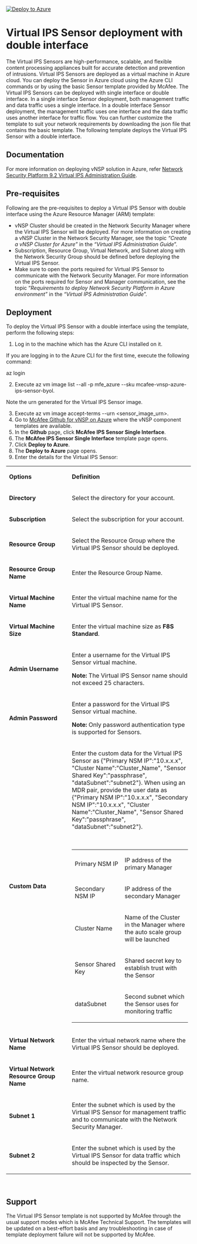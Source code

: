[![Deploy to Azure](http://azuredeploy.net/deploybutton.png)](https://azuredeploy.net/)

<h1>Virtual IPS Sensor deployment with double interface</h1>
<p>The Virtual IPS Sensors are high-performance, scalable, and flexible content processing appliances built for accurate detection and prevention of intrusions. Virtual IPS Sensors are deployed as a virtual machine in Azure cloud. You can deploy the Sensor in Azure cloud using the Azure CLI commands or by using the basic Sensor template provided by McAfee. The Virtual IPS Sensors can be deployed with single interface or double interface. In a single interface Sensor deployment, both management traffic and data traffic uses a single interface. In a double interface Sensor deployment, the management traffic uses one interface and the data traffic uses another interface for traffic flow. You can further customize the template to suit your network requirements by downloading the json file that contains the basic template. The following template deploys the Virtual IPS Sensor with a double interface.</p>
<h2>Documentation</h2>
<p>For more information on deploying vNSP solution in Azure, refer <a href="https://kc.mcafee.com/corporate/index?page=content&amp;id=PD27461&amp;actp=null&amp;viewlocale=en_US&amp;showDraft=false&amp;platinum_status=false&amp;locale=en_US">Network Security Platform 9.2 Virtual IPS Administration Guide</a>.</p>
<h2>Pre-requisites</h2>
<p>Following are the pre-requisites to deploy a Virtual IPS Sensor with double interface using the Azure Resource Manager (ARM) template:</p>
<ul>
<li>vNSP Cluster should be created in the Network Security Manager where the Virtual IPS Sensor will be deployed. For more information on creating a vNSP Cluster in the Network Security Manager, see the topic <em>&ldquo;Create a vNSP Cluster for Azure&rdquo;</em> in the <em>&ldquo;Virtual IPS Administration Guide</em>&rdquo;.</li>
<li>Subscription, Resource Group, Virtual Network, and Subnet along with the Network Security Group should be defined before deploying the Virtual IPS Sensor.</li>
<li>Make sure to open the ports required for Virtual IPS Sensor to communicate with the Network Security Manager. For more information on the ports required for Sensor and Manager communication, see the topic &ldquo;<em>Requirements to deploy Network Security Platform in Azure environment&rdquo;</em> in the <em>&ldquo;Virtual IPS Administration Guide</em>&rdquo;.</li>
</ul>
<h2>Deployment</h2>
<p>To deploy the Virtual IPS Sensor with a double interface using the template, perform the following steps:</p>
<ol>
<li>Log in to the machine which has the Azure CLI installed on it.</li>
</ol>
<p>If you are logging in to the Azure CLI for the first time, execute the following command:</p>
<p>az login</p>
<ol start="2">
<li>Execute az vm image list --all -p mfe_azure --sku mcafee-vnsp-azure-ips-sensor-byol.</li>
</ol>
<p>Note the urn generated for the Virtual IPS Sensor image.</p>
<ol start="3">
<li>Execute az vm image accept-terms --urn &lt;sensor_image_urn&gt;.</li>
<li>Go to <a href="https://github.com/mcafee/NSP/tree/master/Azure%20Templates">McAfee Github for vNSP on Azure</a> where the vNSP component templates are available.</li>
<li>In the <strong>Github</strong> page, click <strong>McAfee IPS Sensor Single Interface</strong>.</li>
<li>The <strong>McAfee IPS Sensor Single Interface</strong> template page opens.</li>
<li>Click <strong>Deploy to Azure</strong>.</li>
<li>The <strong>Deploy to Azure</strong> page opens.</li>
<li>Enter the details for the Virtual IPS Sensor:</li>
</ol>
<table>
<tbody>
<tr>
<td width="204">
<p><strong>Options</strong></p>
</td>
<td width="420">
<p><strong>Definition</strong></p>
</td>
</tr>
<tr>
<td width="204">
<p><strong>Directory</strong></p>
</td>
<td width="420">
<p>Select the directory for your account.</p>
</td>
</tr>
<tr>
<td width="204">
<p><strong>Subscription</strong></p>
</td>
<td width="420">
<p>Select the subscription for your account.</p>
</td>
</tr>
<tr>
<td width="204">
<p><strong>Resource Group</strong></p>
</td>
<td width="420">
<p>Select the Resource Group where the Virtual IPS Sensor should be deployed.</p>
</td>
</tr>
<tr>
<td width="204">
<p><strong>Resource Group Name</strong></p>
</td>
<td width="420">
<p>Enter the Resource Group Name.</p>
</td>
</tr>
<tr>
<td width="204">
<p><strong>Virtual Machine Name</strong></p>
</td>
<td width="420">
<p>Enter the virtual machine name for the Virtual IPS Sensor.</p>
</td>
</tr>
<tr>
<td width="204">
<p><strong>Virtual Machine Size</strong></p>
</td>
<td width="420">
<p>Enter the virtual machine size as <strong>F8S Standard</strong>.</p>
</td>
</tr>
<tr>
<td width="204">
<p><strong>Admin Username</strong></p>
</td>
<td width="420">
<p>Enter a username for the Virtual IPS Sensor virtual machine.</p>
<p><strong>Note:</strong> The Virtual IPS Sensor name should not exceed 25 characters.</p>
</td>
</tr>
<tr>
<td width="204">
<p><strong>Admin Password</strong></p>
</td>
<td width="420">
<p>Enter a password for the Virtual IPS Sensor virtual machine.</p>
<p><strong>Note:</strong> Only password authentication type is supported for Sensors.</p>
</td>
</tr>
<tr>
<td width="204">
<p><strong>Custom Data</strong></p>
</td>
<td width="420">
<p>Enter the custom data for the Virtual IPS Sensor as {"Primary NSM IP":"10.x.x.x", "Cluster Name":"Cluster_Name", "Sensor Shared Key":"passphrase", "dataSubnet":"subnet2"}. When using an MDR pair, provide the user data as {"Primary NSM IP":"10.x.x.x", "Secondary NSM IP":"10.x.x.x", "Cluster Name":"Cluster_Name", "Sensor Shared Key":"passphrase", "dataSubnet":"subnet2"}.</p>
<p>&nbsp;</p>
<table>
<tbody>
<tr>
<td width="155">
<p>Primary NSM IP</p>
</td>
<td width="250">
<p>IP address of the primary Manager</p>
</td>
</tr>
<tr>
<td width="155">
<p>Secondary NSM IP</p>
</td>
<td width="250">
<p>IP address of the secondary Manager</p>
</td>
</tr>
<tr>
<td width="155">
<p>Cluster Name</p>
</td>
<td width="250">
<p>Name of the Cluster in the Manager where the auto scale group will be launched</p>
</td>
</tr>
<tr>
<td width="155">
<p>Sensor Shared Key</p>
</td>
<td width="250">
<p>Shared secret key to establish trust with the Sensor</p>
</td>
</tr>
<tr>
<td width="155">
<p>dataSubnet</p>
</td>
<td width="250">
<p>Second subnet which the Sensor uses for monitoring traffic</p>
</td>
</tr>
</tbody>
</table>
</td>
</tr>
<tr>
<td width="204">
<p><strong>Virtual Network Name</strong></p>
</td>
<td width="420">
<p>Enter the virtual network name where the Virtual IPS Sensor should be deployed.</p>
</td>
</tr>
<tr>
<td width="204">
<p><strong>Virtual Network Resource Group Name</strong></p>
</td>
<td width="420">
<p>Enter the virtual network resource group name.</p>
</td>
</tr>
<tr>
<td width="204">
<p><strong>Subnet 1</strong></p>
</td>
<td width="420">
<p>Enter the subnet which is used by the Virtual IPS Sensor for management traffic and to communicate with the Network Security Manager.</p>
</td>
</tr>
<tr>
<td width="204">
<p><strong>Subnet 2</strong></p>
</td>
<td width="420">
<p>Enter the subnet which is used by the Virtual IPS Sensor for data traffic which should be inspected by the Sensor.</p>
</td>
</tr>
</tbody>
</table>
<p>&nbsp;</p>
<h2>Support</h2>
<p>The Virtual IPS Sensor template is not supported by McAfee through the usual support modes which is McAfee Technical Support. The templates will be updated on a best-effort basis and any troubleshooting in case of template deployment failure will not be supported by McAfee.</p>